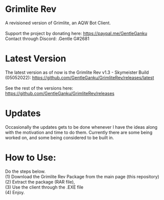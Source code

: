 # Grimlite Rev
A revisioned version of Grimlite, an AQW Bot Client. <br /> <br />
Support the project by donating here: https://paypal.me/GentleGanku <br />
Contact through Discord: .Gentle G#2681
# Latest Version
The latest version as of now is the Grimlite Rev v1.3 - Skymeister Build (05052022): https://github.com/GentleGanku/GrimliteRev/releases/latest <br /> <br />
See the rest of the versions here: https://github.com/GentleGanku/GrimliteRev/releases
# Updates
Occasionally the updates gets to be done whenever I have the ideas along with the motivation and time to do them. Currently there are some being worked on, and some being considered to be built in.
# How to Use:
Do the steps below.
<br />
(1) Download the Grimlite Rev Package from the main page (this repository) <br />
(2) Extract the package (RAR file), <br />
(3) Use the client through the .EXE file <br />
(4) Enjoy. <br />
